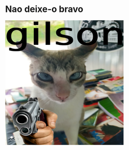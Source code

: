 <span align="center"><h1>Nao deixe-o bravo</h1><picture align="center"><img align="end" height="400" width="380" src="https://github.com/joaoguilherme000/joaoguilherme000/blob/main/nada/gato.jpg" /></picture></span>
